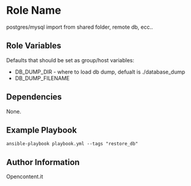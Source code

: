 Role Name
=========

postgres/mysql import from shared folder, remote db, ecc..


Role Variables
--------------

Defaults that should be set as group/host variables:
- DB_DUMP_DIR - where to load db dump, defualt is ./database_dump
- DB_DUMP_FILENAME

Dependencies
------------

None.

Example Playbook
----------------

```
ansible-playbook playbook.yml --tags "restore_db"

```

Author Information
------------------

Opencontent.it
